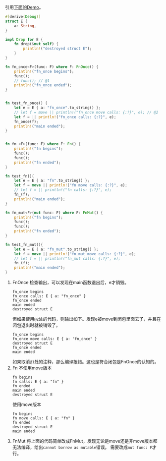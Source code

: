 引用[下面的Demo](https://dengjianping.github.io/2019/03/05/%E8%B0%88%E4%B8%80%E8%B0%88Fn,-FnMut,-FnOnce%E7%9A%84%E5%8C%BA%E5%88%AB.html)。
```Rust
#[derive(Debug)]
struct E {
    a: String,
}

impl Drop for E {
    fn drop(&mut self) {
        println!("destroyed struct E");
    }
}

fn fn_once<F>(func: F) where F: FnOnce() {
    println!("fn_once begins");
    func();
    // func(); // @1
    println!("fn_once ended");
}


fn test_fn_once() {
    let e = E { a: "fn_once".to_string() };
    // let f = move || println!("fn_once move calls: {:?}", e); // @2
    let f = || println!("fn_once calls: {:?}", e);
    fn_once(f);
    println!("main ended");
}


fn fn_<F>(func: F) where F: Fn() {
    println!("fn begins");
    func();
    func();
    println!("fn ended");
}

fn test_fn(){
    let e = E { a: "fn".to_string() };
    let f = move || println!("fn move calls: {:?}", e);
    // let f = || println!("fn calls: {:?}", e);
    fn_(f);
    println!("main ended");
}

fn fn_mut<F>(mut func: F) where F: FnMut() {
    println!("fn begins");
    func();
    func();
    println!("fn ended");
}

fn test_fn_mut(){
    let e = E { a: "fn_mut".to_string() };
    let f = move || println!("fn_mut move calls: {:?}", e);
    // let f = || println!("fn_mut calls: {:?}", e);
    fn_(f);
    println!("main ended");
}
```

1. FnOnce
    检查输出，可以发现在main函数退出后，e才销毁。
    ```
    fn_once begins
    fn_once calls: E { a: "fn_once" }
    fn_once ended
    main ended
    destroyed struct E
    ```
    但如果使用`@2`处的代码，则输出如下。发现e被move到闭包里面去了，并且在闭包退出时就被销毁了。
    ```
    fn_once begins
    fn_once move calls: E { a: "fn_once" }
    destroyed struct E
    fn_once ended
    main ended
    ```
    如果取消`@1`处的注释，那么编译报错。这也是符合闭包是FnOnce的认知的。
1. Fn
    不使用move版本
    ```
    fn begins
    fn calls: E { a: "fn" }
    fn ended
    main ended
    destroyed struct E
    ```
    使用move版本
    ```
    fn begins
    fn move calls: E { a: "fn" }
    fn ended
    destroyed struct E
    main ended
    ```
1. FnMut
    将上面的代码简单改成FnMut，发现无论是move还是非move版本都无法编译，给出`cannot borrow as mutable`错误。
    需要改成`mut func: F`才行。